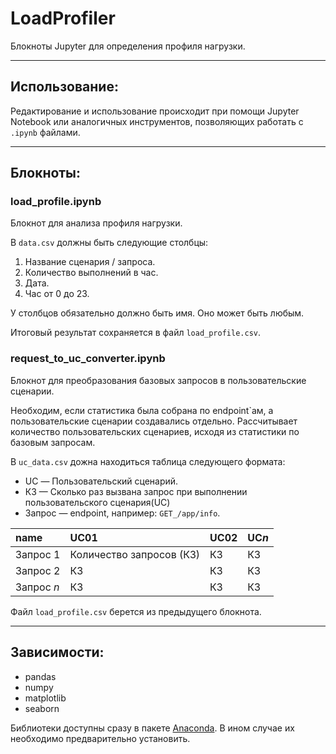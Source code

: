 # LoadProfiler
Блокноты Jupyter для определения профиля нагрузки.
___
## Использование:
Редактирование и использование происходит при помощи Jupyter Notebook
или аналогичных инструментов, позволяющих работать с `.ipynb` файлами.
___
## Блокноты:
### load_profile.ipynb
Блокнот для анализа профиля нагрузки.

В `data.csv` должны быть следующие столбцы:
1) Название сценария / запроса.
2) Количество выполнений в час.
3) Дата.
4) Час от 0 до 23.

У столбцов обязательно должно быть имя. Оно может быть любым.

Итоговый результат сохраняется в файл `load_profile.csv`.

### request_to_uc_converter.ipynb
Блокнот для преобразования базовых запросов в пользовательские сценарии.

Необходим, если статистика была собрана по endpoint`ам, а пользовательские сценарии создавались отдельно. 
Рассчитывает количество пользовательских сценариев, исходя из статистики по базовым запросам.

В `uc_data.csv` дожна находиться таблица следующего формата:

- UC — Пользовательский сценарий.
- КЗ — Сколько раз вызвана запрос при выполнении пользовательского сценария(UC)
- Запрос — endpoint, например: `GET_/app/info`.

|name      |UC01                    |UC02|UC*n*|
|:---------|:-----------------------|:---|:----|
|Запрос 1  |Количество запросов (КЗ)|КЗ  |КЗ   |
|Запрос 2  |КЗ                      |КЗ  |КЗ   |
|Запрос *n*|КЗ                      |КЗ  |КЗ   |

Файл `load_profile.csv` берется из предыдущего блокнота.
___
## Зависимости:
- pandas
- numpy
- matplotlib
- seaborn

Библиотеки доступны сразу в пакете [Anaconda](https://www.anaconda.com/docs/getting-started/anaconda/install#macos-linux-installation). В ином случае их необходимо предварительно установить.